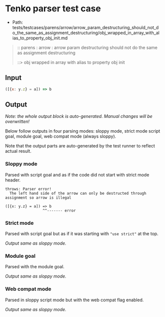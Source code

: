 # Tenko parser test case

- Path: tests/testcases/parens/arrow/arrow_param_destructuring_should_not_do_the_same_as_assignment_destructuring/obj_wrapped_in_array_with_alias_to_property_obj_init.md

> :: parens : arrow : arrow param destructuring should not do the same as assignment destructuring
>
> ::> obj wrapped in array with alias to property obj init

## Input


`````js
([{x: y.z} = a]) => b
`````

## Output

_Note: the whole output block is auto-generated. Manual changes will be overwritten!_

Below follow outputs in four parsing modes: sloppy mode, strict mode script goal, module goal, web compat mode (always sloppy).

Note that the output parts are auto-generated by the test runner to reflect actual result.

### Sloppy mode

Parsed with script goal and as if the code did not start with strict mode header.

`````
throws: Parser error!
  The left hand side of the arrow can only be destructed through assignment so arrow is illegal

([{x: y.z} = a]) => b
                 ^^------- error
`````

### Strict mode

Parsed with script goal but as if it was starting with `"use strict"` at the top.

_Output same as sloppy mode._

### Module goal

Parsed with the module goal.

_Output same as sloppy mode._

### Web compat mode

Parsed in sloppy script mode but with the web compat flag enabled.

_Output same as sloppy mode._

